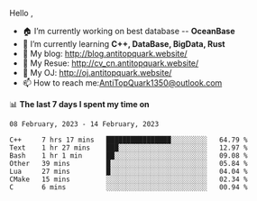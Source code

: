 
Hello , 

- 🏠 I’m currently working on best database -- **OceanBase**
- 🌱 I’m currently learning **C++, DataBase, BigData, Rust**
- 🔭 My blog:   http://blog.antitopquark.website/ 
- 👦 My Resue:  http://cv_cn.antitopquark.website/
- 🚉 My OJ:     http://oj.antitopquark.website/
- 📫 How to reach me:AntiTopQuark1350@outlook.com


📊 **The last 7 days I spent my time on** 

<!--START_SECTION:waka-->
```text
08 February, 2023 - 14 February, 2023

C++     7 hrs 17 mins   ████████████████░░░░░░░░░   64.79 % 
Text    1 hr 27 mins    ███░░░░░░░░░░░░░░░░░░░░░░   12.97 % 
Bash    1 hr 1 min      ██░░░░░░░░░░░░░░░░░░░░░░░   09.08 % 
Other   39 mins         █░░░░░░░░░░░░░░░░░░░░░░░░   05.84 % 
Lua     27 mins         █░░░░░░░░░░░░░░░░░░░░░░░░   04.04 % 
CMake   15 mins         ░░░░░░░░░░░░░░░░░░░░░░░░░   02.34 % 
C       6 mins          ░░░░░░░░░░░░░░░░░░░░░░░░░   00.94 %
```
<!--END_SECTION:waka-->


